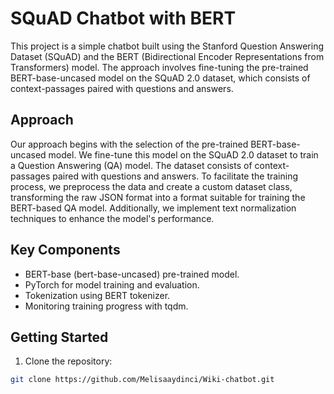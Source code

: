 # SQuAD Chatbot with BERT

This project is a simple chatbot built using the Stanford Question Answering Dataset (SQuAD) and the BERT (Bidirectional Encoder Representations from Transformers) model. The approach involves fine-tuning the pre-trained BERT-base-uncased model on the SQuAD 2.0 dataset, which consists of context-passages paired with questions and answers.

## Approach

Our approach begins with the selection of the pre-trained BERT-base-uncased model. We fine-tune this model on the SQuAD 2.0 dataset to train a Question Answering (QA) model. The dataset consists of context-passages paired with questions and answers. To facilitate the training process, we preprocess the data and create a custom dataset class, transforming the raw JSON format into a format suitable for training the BERT-based QA model. Additionally, we implement text normalization techniques to enhance the model's performance.

## Key Components

- BERT-base (bert-base-uncased) pre-trained model.
- PyTorch for model training and evaluation.
- Tokenization using BERT tokenizer.
- Monitoring training progress with tqdm.

## Getting Started

1. Clone the repository:

```bash
git clone https://github.com/Melisaaydinci/Wiki-chatbot.git
